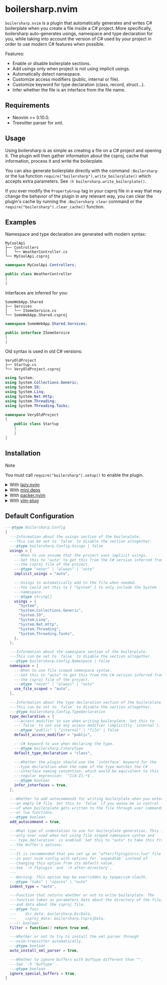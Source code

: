 # boilersharp.nvim
`boilersharp.nvim` is a plugin that automatically generates and writes C#
boilerplate when you create a file inside a C# project. More specifically,
boilersharp auto-generates usings, namespace and type declaration for you,
while taking into account the version of C# used by your project in order to
use modern C# features when possible.

Features:
- Enable or disable boilerplate sections.
- Add usings only when project is not using implicit usings.
- Automatically detect namespace.
- Customize access modifiers (public, internal or file).
- Customize keyword for type declaration (class, record, struct...).
- Infer whether the file is an interface from the file name.

## Requirements
- Neovim >= 0.10.0.
- Treesitter parser for xml.

## Usage
Using boilersharp is as simple as creating a file on a C# project and opening
it. The plugin will then gather information about the csproj, cache that
information, process it and write the boilerplate.

You can also generate boilerplate directly with the command `:Boilersharp` or
the lua function `require("boilersharp").write_boilerplate()` which accepts
extra parameters. See `:h boilersharp.write_boilerplate()`.

If you ever modify the `PropertyGroup` tag in your csproj file in a way that
may change the behavior of the plugin in any relevant way, you can clear the
plugin's cache by running the `:Boilersharp clear` command or the
`require("boilersharp").clear_cache()` function.

## Examples
Namespace and type declaration are generated with modern syntax:
```
MyCoolApi
├── Controllers
│   └── WeatherController.cs
└── MyCoolApi.csproj
```
```cs
namespace MyCoolApi.Controllers;

public class WeatherController
{
}
```

Interfaces are inferred for you:
```
SomeWebApp.Shared
├── Services
│   └── ISomeService.cs
└── SomeWebApp.Shared.csproj
```
```cs
namespace SomeWebApp.Shared.Services;

public interface ISomeService
{
}
```

Old syntax is used in old C# versions:
```
VeryOldProject
├── Startup.cs
└── VeryOldProject.csproj
```
```cs
using System;
using System.Collections.Generic;
using System.IO;
using System.Linq;
using System.Net.Http;
using System.Threading;
using System.Threading.Tasks;

namespace VeryOldProject
{
    public class Startup
    {
    }
}
```

## Installation
> [!NOTE]
> You must call `require("boilersharp").setup()` to enable the plugin.

<details>
  <summary>With 
    <a href="https://github.com/folke/lazy.nvim">lazy.nvim</a>
  </summary>

  ```lua
  {
    "DestopLine/boilersharp.nvim",
    opts = {
      -- Your options go here
    },
  }
  ```

</details>

<details>
  <summary>With 
    <a href="https://github.com/echasnovski/mini.deps">mini.deps</a>
  </summary>

  ```lua
  MiniDeps.add({
    source = "DestopLine/boilersharp.nvim",
  })
  require("boilersharp").setup({
    -- Your options go here
  })
  ```

</details>

<details>
  <summary>With 
    <a href="https://github.com/wbthomason/packer.nvim">packer.nvim</a>
  </summary>

  ```lua
  use({
    "DestopLine/boilersharp.nvim",
    config = function()
      require("boielrsharp").setup({
        -- Your options go here
      })
    end,
  })
  ```

</details>

<details>
  <summary>With 
    <a href="https://github.com/junegunn/vim-plug">vim-plug</a>
  </summary>

  ```vim
  Plug 'DestopLine/boilersharp.nvim'
  lua << EOF
  require("boilersharp.nvim").setup({
    -- Your options go here
  })
  EOF
  ```

</details>

## Default Configuration
```lua
---@type boilersharp.Config
{
  ---Information about the usings section of the boilerplate.
  ---This can be set to `false` to disable the section altogether.
  ---@type boilersharp.Config.Usings | false
  usings = {
    ---When to use assume that the project uses implicit usings.
    ---Set this to "auto" to get this from the C# version inferred from
    ---the csproj file of the project.
    ---@type "never" | "always" | "auto"
    implicit_usings = "auto",

    ---Usings to automatically add to the file when needed.
    ---You could set this to { "System" } to only include the System
    ---namespace.
    ---@type string[]
    usings = {
      "System",
      "System.Collections.Generic",
      "System.IO",
      "System.Linq",
      "System.Net.Http",
      "System.Threading",
      "System.Threading.Tasks",
    },
  },

  ---Information about the namespace section of the boilerplate.
  ---This can be set to `false` to disable the section altogether.
  ---@type boilersharp.Config.Namespace | false
  namespace = {
    ---When to use file scoped namespace syntax.
    ---Set this to "auto" to get this from the C# version inferred from
    ---the csproj file of the project.
    ---@type "never" | "always" | "auto"
    use_file_scoped = "auto",
  },

  ---Information about the type declaration section of the boilerplate.
  ---This can be set to `false` to disable the section altogether.
  ---@type boilersharp.Config.TypeDeclaration
  type_declaration = {
    ---Access modifier to use when writing boilerplate. Set this to
    ---`false` to not use any access modifier (implicitly `internal`).
    ---@type "public" | "internal" | "file" | false
    default_access_modifier = "public",

    ---C# keyword to use when declaring the type.
    ---@type boilersharp.CsharpType
    default_type_declaration = "class",

    ---Whether the plugin should use the `interface` keyword for the
    ---type declaration when the name of the type matches the C#
    ---interface naming convention, which would be equivalent to this
    ---regular expression: `^I[A-Z].*$`.
    ---@type boolean
    infer_interfaces = true,
  },

  ---Whether to add autocommands for writing boilerplate when you enter
  ---an empty C# file. Set this to `false` if you wanna be in control
  ---of when boilerplate gets written to the file through user commands
  ---or lua functions.
  ---@type boolean
  add_autocommand = true,

  ---What type of indentation to use for boilerplate generation. This is
  ---only ever used when not using file scoped namespace syntax and
  ---`type_declaration` is enabled. Set this to "auto" to take this from
  ---the buffer's options. 
  ---
  ---It is recommended that you set up an "after/ftplugin/cs.lua" file
  ---in your nvim config with options for `expandtab` instead of
  ---changing this option from its default value.
  ---See `:h ftplugin` and `:h after-directory`.
  ---
  ---Warning: This option may be overridden by tpope/vim-sleuth.
  ---@type "tabs" | "spaces" | "auto"
  indent_type = "auto",

  ---Function that returns whether or not to write boilerplate. The
  ---function takes as parameters data about the directory of the file,
  ---and data about the csproj file.
  ---@type fun(
  ---    dir_data: boilersharp.DirData,
  ---    csproj_data: boilersharp.CsprojData,
  ---): boolean
  filter = function() return true end,

  ---Whether or not to try to install the xml parser through
  ---nvim-treesitter automatically.
  ---@type boolean
  auto_install_xml_parser = true,

  ---Whether to ignore buffers with buftype different than "".
  ---See `:h 'buftype'`.
  ---@type boolean
  ignore_special_buffers = true,
}
```
